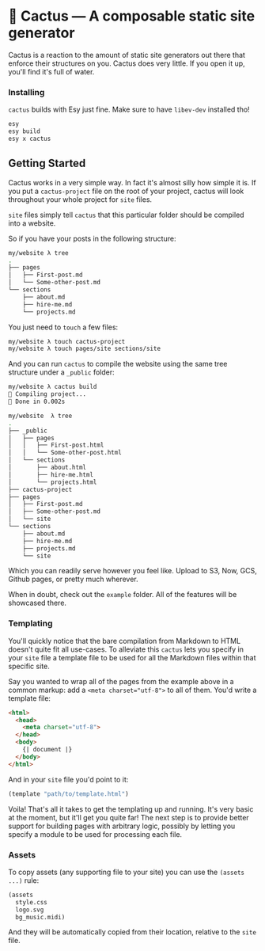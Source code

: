 # 🌵 Cactus — A composable static site generator

Cactus is a reaction to the amount of static site generators out there
that enforce their structures on you. Cactus does very little. If you open it
up, you'll find it's full of water.

### Installing

`cactus` builds with Esy just fine. Make sure to have `libev-dev` installed tho!

```sh
esy
esy build
esy x cactus
```

## Getting Started

Cactus works in a very simple way. In fact it's almost silly how simple it is.
If you put a `cactus-project` file on the root of your project, cactus will look
throughout your whole project for `site` files.

`site` files simply tell `cactus` that this particular folder should be compiled
into a website.

So if you have your posts in the following structure:

```sh
my/website λ tree
.
├── pages
│   ├── First-post.md
│   └── Some-other-post.md
└── sections
    ├── about.md
    ├── hire-me.md
    └── projects.md
```

You just need to `touch` a few files:

```sh
my/website λ touch cactus-project
my/website λ touch pages/site sections/site
```

And you can run `cactus` to compile the website using the same tree structure
under a `_public` folder:

```sh
my/website λ cactus build
🌵 Compiling project...
🌮 Done in 0.002s

my/website  λ tree
.
├── _public
│   ├── pages
│   │   ├── First-post.html
│   │   └── Some-other-post.html
│   └── sections
│       ├── about.html
│       ├── hire-me.html
│       └── projects.html
├── cactus-project
├── pages
│   ├── First-post.md
│   ├── Some-other-post.md
│   └── site
└── sections
    ├── about.md
    ├── hire-me.md
    ├── projects.md
    └── site
```

Which you can readily serve however you feel like. Upload to S3, Now, GCS,
Github pages, or pretty much wherever.

When in doubt, check out the `example` folder. All of the features will be
showcased there.

### Templating

You'll quickly notice that the bare compilation from Markdown to HTML doesn't
quite fit all use-cases. To alleviate this `cactus` lets you specify in your
`site` file a template file to be used for all the Markdown files within that
specific site.

Say you wanted to wrap all of the pages from the example above in a common
markup: add a `<meta charset="utf-8">` to all of them. You'd write a template
file:

```html
<html>
  <head>
    <meta charset="utf-8">
  </head>
  <body>
    {| document |}
  </body>
</html>
```

And in your `site` file you'd point to it:

```lisp
(template "path/to/template.html")
```

Voila! That's all it takes to get the templating up and running. It's very basic
at the moment, but it'll get you quite far! The next step is to provide better
support for building pages with arbitrary logic, possibly by letting you specify
a module to be used for processing each file.

### Assets

To copy assets (any supporting file to your site) you can use the `(assets
...)` rule:

```lisp
(assets
  style.css
  logo.svg
  bg_music.midi)
```

And they will be automatically copied from their location, relative to the
`site` file.
